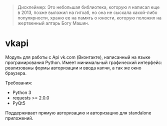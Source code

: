  > Дисклеймер: Это небольшая библиотека, которую я написал еще в 2013, позже выложил на гитхаб, но она не сыскала какой-либо популярности, храню ее на память о юности, которую положил на жертвенный алтарь Богу Машин.

# vkapi
Модуль для работы с Api vk.com (Вконтакте), написанный на языке програмирования Python. Имеет минимальный графический интерфейс: реализованы формы авторизации и ввода капчи, а так же окно браузера.

Требования:
* Python 3
* requests >= 2.0.0
* PyQt5

Поддерживает прямую авторизацию и авторизацию для standalone приложений.
